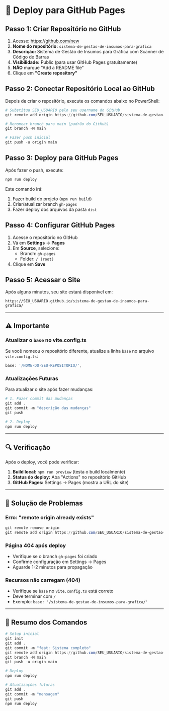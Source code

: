 # 🚀 Deploy para GitHub Pages

## Passo 1: Criar Repositório no GitHub

1. Acesse: https://github.com/new
2. **Nome do repositório:** `sistema-de-gestao-de-insumos-para-grafica`
3. **Descrição:** Sistema de Gestão de Insumos para Gráfica com Scanner de Código de Barras
4. **Visibilidade:** Public (para usar GitHub Pages gratuitamente)
5. **NÃO** marque "Add a README file"
6. Clique em **"Create repository"**

## Passo 2: Conectar Repositório Local ao GitHub

Depois de criar o repositório, execute os comandos abaixo no PowerShell:

```powershell
# Substitua SEU_USUARIO pelo seu username do GitHub
git remote add origin https://github.com/SEU_USUARIO/sistema-de-gestao-de-insumos-para-grafica.git

# Renomear branch para main (padrão do GitHub)
git branch -M main

# Fazer push inicial
git push -u origin main
```

## Passo 3: Deploy para GitHub Pages

Após fazer o push, execute:

```powershell
npm run deploy
```

Este comando irá:
1. Fazer build do projeto (`npm run build`)
2. Criar/atualizar branch `gh-pages`
3. Fazer deploy dos arquivos da pasta `dist`

## Passo 4: Configurar GitHub Pages

1. Acesse o repositório no GitHub
2. Vá em **Settings** → **Pages**
3. Em **Source**, selecione:
   - Branch: `gh-pages`
   - Folder: `/ (root)`
4. Clique em **Save**

## Passo 5: Acessar o Site

Após alguns minutos, seu site estará disponível em:

```
https://SEU_USUARIO.github.io/sistema-de-gestao-de-insumos-para-grafica/
```

---

## ⚠️ Importante

### Atualizar o `base` no vite.config.ts

Se você nomeou o repositório diferente, atualize a linha `base` no arquivo `vite.config.ts`:

```typescript
base: '/NOME-DO-SEU-REPOSITORIO/',
```

### Atualizações Futuras

Para atualizar o site após fazer mudanças:

```powershell
# 1. Fazer commit das mudanças
git add .
git commit -m "descrição das mudanças"
git push

# 2. Deploy
npm run deploy
```

---

## 🔍 Verificação

Após o deploy, você pode verificar:

1. **Build local:** `npm run preview` (testa o build localmente)
2. **Status do deploy:** Aba "Actions" no repositório GitHub
3. **GitHub Pages:** Settings → Pages (mostra a URL do site)

---

## 🐛 Solução de Problemas

### Erro: "remote origin already exists"
```powershell
git remote remove origin
git remote add origin https://github.com/SEU_USUARIO/sistema-de-gestao-de-insumos-para-grafica.git
```

### Página 404 após deploy
- Verifique se o branch `gh-pages` foi criado
- Confirme configuração em Settings → Pages
- Aguarde 1-2 minutos para propagação

### Recursos não carregam (404)
- Verifique se `base` no `vite.config.ts` está correto
- Deve terminar com `/`
- Exemplo: `base: '/sistema-de-gestao-de-insumos-para-grafica/'`

---

## 📝 Resumo dos Comandos

```powershell
# Setup inicial
git init
git add .
git commit -m "feat: Sistema completo"
git remote add origin https://github.com/SEU_USUARIO/sistema-de-gestao-de-insumos-para-grafica.git
git branch -M main
git push -u origin main

# Deploy
npm run deploy

# Atualizações futuras
git add .
git commit -m "mensagem"
git push
npm run deploy
```

